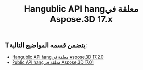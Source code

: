 ﻿---
title: Hangublic API hangمعلقة في Aspose.3D 17.x
type: docs
weight: 10
url: /ar/net/public-api-changes-in-aspose-3d-17-x/
---
## **Tيتضمن قسمه المواضيع التالية:**
- [Hangublic API hangمعلقة في Aspose.3D 17.2.0](/3d/ar/net/public-api-changes-in-aspose-3d-17-2-0/)
- [Public API hangمعلقة في Aspose.3D 17.01](/3d/ar/net/public-api-changes-in-aspose-3d-17-01/)

